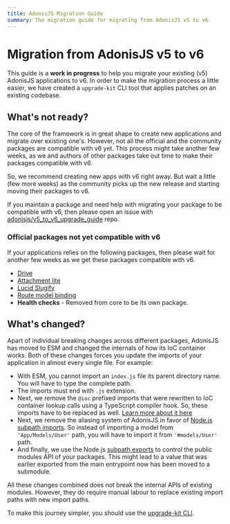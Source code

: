 ```yaml
---
title: AdonisJS Migration Guide
summary: The migration guide for migrating from AdonisJS v5 to v6.
---
```


# Migration from AdonisJS v5 to v6

This guide is a **work in progress** to help you migrate your existing (v5) AdonisJS applications to v6. In order to make the migration process a little easier, we have created a `upgrade-kit` CLI tool that applies patches on an existing codebase.

## What's not ready?

The core of the framework is in great shape to create new applications and migrate over existing one's. However, not all the official and the community packages are compatible with v6 yet. This process might take another few weeks, as we and authors of other packages take out time to make their packages compatible with v6.

So, we recommend creating new apps with v6 right away. But wait a little (few more weeks) as the community picks up the new release and starting moving their packages to v6.

If you maintain a package and need help with migrating your package to be compatible with v6, then please open an issue with [adonisjs/v5_to_v6_upgrade_guide](https://github.com/adonisjs/v5_to_v6_upgrade_guide) repo.

### Official packages not yet compatible with v6

If your applications relies on the following packages, then please wait for another few weeks as we get these packages compatible with v6.

- [Drive](http://github.com/adonisjs/drive)
- [Attachment lite](https://github.com/adonisjs/attachment-lite)
- [Lucid Slugify](https://github.com/adonisjs/lucid-slugify)
- [Route model binding](https://github.com/adonisjs/route-model-binding)
- **Health checks** - Removed from core to be its own package.

## What's changed?

Apart of individual breaking changes across different packages, AdonisJS has moved to ESM and changed the internals of how its IoC container works. Both of these changes forces you update the imports of your application in almost every single file. For example:

- With ESM, you cannot import an `index.js` file its parent directory name. You will have to type the complete path.
- The imports must end with `.js` extension.
- Next, we remove the `@ioc` prefixed imports that were rewritten to IoC container lookup calls using a TypeScript compiler hook. So, these imports have to be replaced as well. [Learn more about it here](https://github.com/adonisjs/core/discussions/4184#:~:text=Changes%20to%20the%20import%20module%20names)
- Next, we remove the aliasing system of AdonisJS in favor of [Node.js subpath imports](https://nodejs.org/api/packages.html#subpath-imports). So instead of importing a model from `'App/Models/User'` path, you will have to import it from `'#models/User'` path.
- And finally, we use the Node.js [subpath exports](https://nodejs.org/api/packages.html#subpath-exports) to control the public modules API of your packages. This might lead to a value that was earlier exported from the main entrypoint now has been moved to a submodule.

All these changes combined does not break the internal APIs of existing modules. However, they do require manual labour to replace existing import paths with new import paths.

To make this journey simpler, you should use the [upgrade-kit CLI](./migration/upgrade_kit.md).